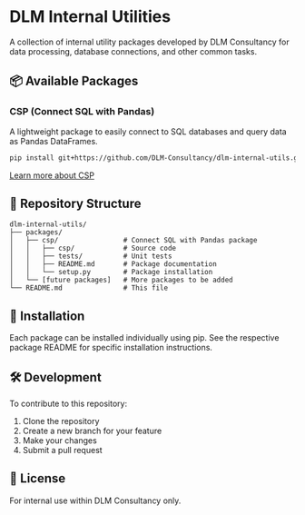 # DLM Internal Utilities

A collection of internal utility packages developed by DLM Consultancy for data processing, database connections, and other common tasks.

## 📦 Available Packages

### CSP (Connect SQL with Pandas)
A lightweight package to easily connect to SQL databases and query data as Pandas DataFrames.

```bash
pip install git+https://github.com/DLM-Consultancy/dlm-internal-utils.git#subdirectory=packages/csp
```

[Learn more about CSP](./packages/csp/README.md)

## 🔧 Repository Structure

```
dlm-internal-utils/
├── packages/
│   ├── csp/                # Connect SQL with Pandas package
│   │   ├── csp/            # Source code
│   │   ├── tests/          # Unit tests
│   │   ├── README.md       # Package documentation
│   │   └── setup.py        # Package installation
│   └── [future packages]   # More packages to be added
└── README.md               # This file
```

## 🚀 Installation

Each package can be installed individually using pip. See the respective package README for specific installation instructions.

## 🛠️ Development

To contribute to this repository:

1. Clone the repository
2. Create a new branch for your feature
3. Make your changes
4. Submit a pull request

## 📄 License

For internal use within DLM Consultancy only.